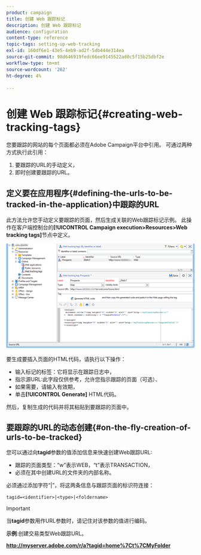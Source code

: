 ```yaml
---
product: campaign
title: 创建 Web 跟踪标记
description: 创建 Web 跟踪标记
audience: configuration
content-type: reference
topic-tags: setting-up-web-tracking
exl-id: 160df6e1-43e5-4eb9-ad2f-5db444e314ea
source-git-commit: 98d646919fedc66ee9145522ad0c5f15b25dbf2e
workflow-type: tm+mt
source-wordcount: '262'
ht-degree: 4%

---
```


# 创建 Web 跟踪标记{#creating-web-tracking-tags}

您要跟踪的网站的每个页面都必须在Adobe Campaign平台中引用。 可通过两种方式执行此引用：

1. 要跟踪的URL的手动定义，
1. 即时创建要跟踪的URL。

## 定义要在应用程序{#defining-the-urls-to-be-tracked-in-the-application}中跟踪的URL

此方法允许您手动定义要跟踪的页面，然后生成关联的Web跟踪标记示例。 此操作在客户端控制台的&#x200B;**[!UICONTROL Campaign execution>Resources>Web tracking tags]**&#x200B;节点中定义。

![](assets/d_ncs_integration_webtracking_screen.png)

要生成要插入页面的HTML代码，请执行以下操作：

* 输入标记的标签：它将显示在跟踪日志中，
* 指示源URL:此字段仅供参考，允许您指示跟踪的页面（可选）、
* 如果需要，请输入有效期，
* 单击&#x200B;**[!UICONTROL Generate]** HTML代码。

然后，复制生成的代码并将其粘贴到要跟踪的页面中。

## 要跟踪的URL的动态创建{#on-the-fly-creation-of-urls-to-be-tracked}

您可以通过向&#x200B;**tagid**&#x200B;参数的值添加信息来快速创建Web跟踪URL:

* 跟踪的页面类型：“w”表示WEB，“t”表示TRANSACTION，
* 必须在其中创建URL的文件夹的内部名称。

必须通过添加字符“|”，将这两条信息与跟踪页面的标识符连接：

```
tagid=<identifier>|<type>|<foldername>
```

>[!IMPORTANT]
>
>当&#x200B;**tagid**&#x200B;参数用作URL参数时，请记住对该参数的值进行编码。

**示例**:创建交易类型Web跟踪URL。

**http://myserver.adobe.com/r/a?tagid=home%7Ct%7CMyFolder**
